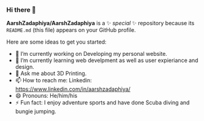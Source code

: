### Hi there 👋


**AarshZadaphiya/AarshZadaphiya** is a ✨ _special_ ✨ repository because its `README.md` (this file) appears on your GitHub profile.

Here are some ideas to get you started:

- 🔭 I’m currently working on Developing my personal website.
- 🌱 I’m currently learning web develpment as well as user expieriance and design.
- 💬 Ask me about 3D Printing.
- 📫 How to reach me: Linkedin: https://www.linkedin.com/in/aarshzadaphiya/
- 😄 Pronouns: He/him/his
- ⚡ Fun fact: I enjoy adventure sports and have done Scuba diving and bungie jumping. 

